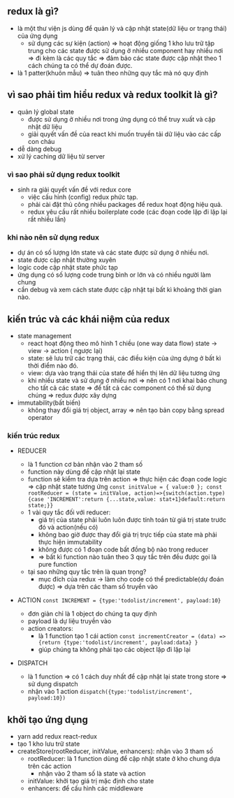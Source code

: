 ## redux là gì?

- là một thư viện js dùng để quản lý và cập nhật state(dữ liệu or trạng thái) của ứng dụng
  - sử dụng các sự kiện (action) => hoạt động giống 1 kho lưu trữ tập trung cho các state được sử dụng ở nhiều component hay nhiều nơi => đi kèm là các quy tắc => đảm bảo các state được cập nhật theo 1 cách chúng ta có thể dự đoán được.
- là 1 patter(khuôn mẫu) => tuân theo những quy tắc mà nó quy định

## vì sao phải tìm hiểu redux và redux toolkit là gì?

- quản lý global state
  - được sử dụng ở nhiều nơi trong ứng dụng có thể truy xuất và cập nhật dữ liệu
  - giải quyết vấn đề của react khi muốn truyền tải dữ liệu vào các cấp con cháu
- dễ dàng debug
- xử lý caching dữ liệu từ server

### vì sao phải sử dụng redux toolkit

- sinh ra giải quyết vấn đề với redux core
  - việc cấu hình (config) redux phức tạp.
  - phải cài đặt thủ công nhiều packages để redux hoạt động hiệu quả.
  - redux yêu cầu rất nhiều boilerplate code (các đoạn code lặp đi lặp lại rất nhiều lần)

### khi nào nên sử dụng redux

- dự án có số lượng lớn state và các state được sử dụng ở nhiều nơi.
- state được cập nhật thường xuyên
- logic code cập nhật state phức tạp
- ứng dụng có số lượng code trung bình or lớn và có nhiều người làm chung
- cần debug và xem cách state được cập nhật tại bất kì khoảng thời gian nào.

## kiến trúc và các khái niệm của redux

- state management
  - react hoạt động theo mô hình 1 chiều (one way data flow) state -> view -> action ( ngược lại)
  - state: sẽ lưu trữ các trạng thái, các điều kiện của ứng dựng ở bất kì thời điểm nào đó.
  - view: dựa vào trạng thái của state để hiển thị lên dữ liệu tương ứng
  - khi nhiều state và sử dụng ở nhiều nơi => nên có 1 nơi khai báo chung cho tất cả các state => để tất cả các component có thể sử dụng chúng => redux được xây dựng
- immutability(bất biến)
  - không thay đổi giá trị object, array => nên tạo bản copy bằng spread operator

### kiến trúc redux

- REDUCER

  - là 1 function cơ bản nhận vào 2 tham số
  - function này dùng để cập nhật lại state
  - function sẽ kiểm tra dựa trên action => thực hiện các đoạn code logic => cập nhật state tương ứng
    `const initValue = { value:0 }; const rootReducer = (state = initValue, action)=>{switch(action.type) {case 'INCREMENT':return {...state,value: stat+1}default:return state;}}`
  - 1 vài quy tắc đối với reducer:
    - giá trị của state phải luôn luôn được tính toán từ giá trị state trước đó và action(nếu có)
    - không bao giờ được thay đổi giá trị trực tiếp của state mà phải thực hiện immutability
    - không được có 1 đoạn code bất đồng bộ nào trong reducer
    - => bất kì function nào tuân theo 3 quy tắc trên đều được gọi là pure function
  - tại sao những quy tắc trên là quan trọng?
    - mục đích của redux -> làm cho code có thể predictable(dự đoán được) => dựa trên các tham số truyền vào

- ACTION
  `const INCREMENT = {type:'todolist/increment', payload:10}`

  - đơn giản chỉ là 1 object do chúng ta quy định
  - payload là dự liệu truyền vào
  - action creators:
    - là 1 function tạo 1 cái action
      `const incrementCreator = (data) => {return {type:'todolist/increment', payload:data} }`
    - giúp chúng ta không phải tạo các object lặp đi lặp lại

- DISPATCH
  - là 1 function => có 1 cách duy nhất để cập nhật lại state trong store => sử dụng dispatch
  - nhận vào 1 action
    `dispatch({type:'todolist/increment', payload:10})`

## khởi tạo ứng dụng

- yarn add redux react-redux
- tạo 1 kho lưu trữ state
- createStore(rootReducer, initValue, enhancers): nhận vào 3 tham số
  - rootReducer: là 1 function dùng để cập nhật state ở kho chung dựa trên các action
    - nhận vào 2 tham số là state và action
  - initValue: khởi tạo giá trị mặc định cho state
  - enhancers: để cấu hình các middleware

